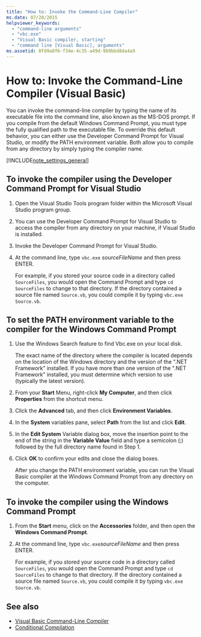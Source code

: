 ```yaml
---
title: "How to: Invoke the Command-Line Compiler"
ms.date: 07/20/2015
helpviewer_keywords:
  - "command-line arguments"
  - "vbc.exe"
  - "Visual Basic compiler, starting"
  - "command line [Visual Basic], arguments"
ms.assetid: 0fd9a8f6-f34e-4c35-a49d-9b9bbd8da4a9
---
```

# How to: Invoke the Command-Line Compiler (Visual Basic)

You can invoke the command-line compiler by typing the name of its executable file into the command line, also known as the MS-DOS prompt. If you compile from the default Windows Command Prompt, you must type the fully qualified path to the executable file. To override this default behavior, you can either use the Developer Command Prompt for Visual Studio, or modify the PATH environment variable. Both allow you to compile from any directory by simply typing the compiler name.

[!INCLUDE[note_settings_general](~/includes/note-settings-general-md.md)]

## To invoke the compiler using the Developer Command Prompt for Visual Studio

1. Open the Visual Studio Tools program folder within the Microsoft Visual Studio program group.

2. You can use the Developer Command Prompt for Visual Studio to access the compiler from any directory on your machine, if Visual Studio is installed.

3. Invoke the Developer Command Prompt for Visual Studio.

4. At the command line, type `vbc.exe` *sourceFileName* and then press ENTER.

    For example, if you stored your source code in a directory called `SourceFiles`, you would open the Command Prompt and type `cd SourceFiles` to change to that directory. If the directory contained a source file named `Source.vb`, you could compile it by typing `vbc.exe Source.vb`.

## To set the PATH environment variable to the compiler for the Windows Command Prompt

1. Use the Windows Search feature to find Vbc.exe on your local disk.

    The exact name of the directory where the compiler is located depends on the location of the Windows directory and the version of the ".NET Framework" installed. If you have more than one version of the ".NET Framework" installed, you must determine which version to use (typically the latest version).

2. From your **Start** Menu, right-click **My Computer**, and then click **Properties** from the shortcut menu.

3. Click the **Advanced** tab, and then click **Environment Variables**.

4. In the **System** variables pane, select **Path** from the list and click **Edit**.

5. In the **Edit System** Variable dialog box, move the insertion point to the end of the string in the **Variable Value** field and type a semicolon (;) followed by the full directory name found in Step 1.

6. Click **OK** to confirm your edits and close the dialog boxes.

     After you change the PATH environment variable, you can run the Visual Basic compiler at the Windows Command Prompt from any directory on the computer.

## To invoke the compiler using the Windows Command Prompt

1. From the **Start** menu, click on the **Accessories** folder, and then open the **Windows Command Prompt**.

2. At the command line, type `vbc.exe`*sourceFileName* and then press ENTER.

     For example, if you stored your source code in a directory called `SourceFiles`, you would open the Command Prompt and type `cd SourceFiles` to change to that directory. If the directory contained a source file named `Source.vb`, you could compile it by typing `vbc.exe Source.vb`.

## See also

- [Visual Basic Command-Line Compiler](index.md)
- [Conditional Compilation](../../programming-guide/program-structure/conditional-compilation.md)

